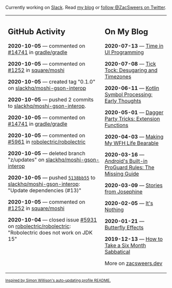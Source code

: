 Currently working on [Slack](https://slack.com/). Read [my blog](https://zacsweers.dev/) or [follow @ZacSweers on Twitter](https://twitter.com/ZacSweers).

<table><tr><td valign="top" width="60%">

## GitHub Activity
<!-- githubActivity starts -->
**2020-10-05** — commented on [#14741](https://github.com/gradle/gradle/issues/14741#issuecomment-703949093) in [gradle/gradle](https://api.github.com/repos/gradle/gradle)

**2020-10-05** — commented on [#1252](https://github.com/square/moshi/issues/1252#issuecomment-703900655) in [square/moshi](https://api.github.com/repos/square/moshi)

**2020-10-05** — created tag "0.1.0" on [slackhq/moshi-gson-interop](https://api.github.com/repos/slackhq/moshi-gson-interop)

**2020-10-05** — pushed 2 commits to [slackhq/moshi-gson-interop](https://api.github.com/repos/slackhq/moshi-gson-interop).

**2020-10-05** — commented on [#14741](https://github.com/gradle/gradle/issues/14741#issuecomment-703878804) in [gradle/gradle](https://api.github.com/repos/gradle/gradle)

**2020-10-05** — commented on [#5961](https://github.com/robolectric/robolectric/issues/5961#issuecomment-703827053) in [robolectric/robolectric](https://api.github.com/repos/robolectric/robolectric)

**2020-10-05** — deleted branch "z/updates" on [slackhq/moshi-gson-interop](https://api.github.com/repos/slackhq/moshi-gson-interop)

**2020-10-05** — pushed [`5138bb55`](https://github.com/slackhq/moshi-gson-interop/commit/5138bb55bbc8853711d3f7f1abf8e3e2fca7301a) to [slackhq/moshi-gson-interop](https://api.github.com/repos/slackhq/moshi-gson-interop): "Update dependencies (#13)"

**2020-10-05** — commented on [#1252](https://github.com/square/moshi/issues/1252#issuecomment-703387528) in [square/moshi](https://api.github.com/repos/square/moshi)

**2020-10-04** — closed issue [#5931](https://api.github.com/repos/robolectric/robolectric/issues/5931) on [robolectric/robolectric](https://api.github.com/repos/robolectric/robolectric): "Robolectric does not work on JDK 15"
<!-- githubActivity ends -->
</td><td valign="top" width="40%">

## On My Blog
<!-- blog starts -->
**2020-07-13** — [Time in UI Programming](https://www.zacsweers.dev/time-in-ui/)

**2020-07-08** — [Tick Tock: Desugaring and Timezones](https://www.zacsweers.dev/ticktock-desugaring-timezones/)

**2020-06-11** — [Kotlin Symbol Processing: Early Thoughts](https://www.zacsweers.dev/kotlin-symbol-processor-early-thoughts/)

**2020-05-01** — [Dagger Party Tricks: Extension Functions](https://www.zacsweers.dev/dagger-party-tricks-extension-functions/)

**2020-04-03** — [Making My WFH Life Bearable](https://www.zacsweers.dev/making-wfh-life-bearable/)

**2020-03-16** — [Android's Built-in ProGuard Rules: The Missing Guide](https://www.zacsweers.dev/android-proguard-rules/)

**2020-03-09** — [Stories from Josephine](https://www.zacsweers.dev/stories-from-josephine/)

**2020-02-05** — [It's Nothing](https://www.zacsweers.dev/its-nothing/)

**2020-01-21** — [Butterfly Effects](https://www.zacsweers.dev/butterfly-effects/)

**2019-12-13** — [How to Take a Six Month Sabbatical](https://www.zacsweers.dev/how-to-take-a-six-month-sabbatical/)
<!-- blog ends -->
More on [zacsweers.dev](https://zacsweers.dev/)
</td></tr></table>

<sub><a href="https://simonwillison.net/2020/Jul/10/self-updating-profile-readme/">Inspired by Simon Willison's auto-updating profile README.</a></sub>